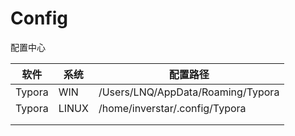 # Config
配置中心

| 软件   | 系统  | 配置路径                          |
| ------ | ----- | --------------------------------- |
| Typora | WIN   | /Users/LNQ/AppData/Roaming/Typora |
| Typora | LINUX | /home/inverstar/.config/Typora    |
|        |       |                                   |
|        |       |                                   |

